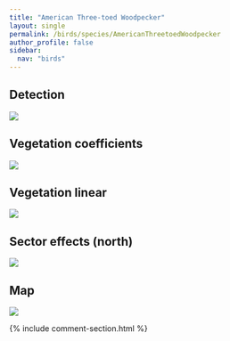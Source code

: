 ```yaml
---
title: "American Three-toed Woodpecker"
layout: single
permalink: /birds/species/AmericanThreetoedWoodpecker
author_profile: false
sidebar:
  nav: "birds"
---
```


<h2>Detection</h2>

<img src="https://beallen.github.io/DevelopmentWebsite/assets/images/birds/AmericanThreetoedWoodpecker/det.jpg">

<h2>Vegetation coefficients</h2>

<img src="https://beallen.github.io/DevelopmentWebsite/assets/images/birds/AmericanThreetoedWoodpecker/veghf.jpg">

<h2>Vegetation linear</h2>

<img src="https://beallen.github.io/DevelopmentWebsite/assets/images/birds/AmericanThreetoedWoodpecker/lin-north.jpg">

<h2>Sector effects (north)</h2>

<img src="https://beallen.github.io/DevelopmentWebsite/assets/images/birds/AmericanThreetoedWoodpecker/sector-north.jpg">

<h2>Map</h2>

<img src="https://beallen.github.io/DevelopmentWebsite/assets/images/birds/AmericanThreetoedWoodpecker/map.jpg">

{% include comment-section.html %}
